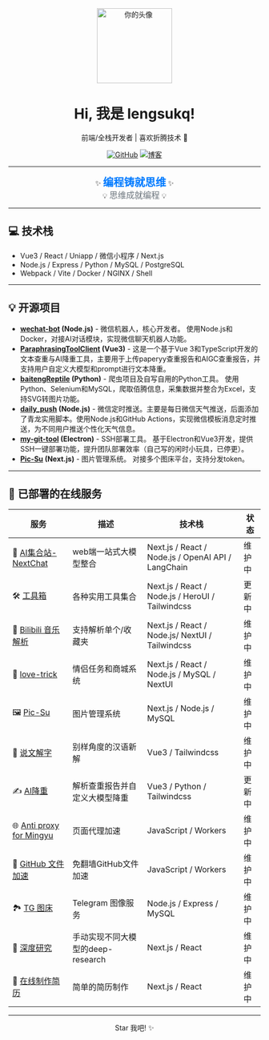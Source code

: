 <div align="center">
  <img src="https://avatars.githubusercontent.com/u/105091166?v=4" width="150" alt="你的头像">
  <h1>Hi, 我是 lengsukq!</h1>
  <p>前端/全栈开发者 | 喜欢折腾技术 🚀</p>

  <p>
    <a href="https://github.com/lengsukq"><img src="https://img.shields.io/badge/GitHub-100000?style=for-the-badge&logo=github&logoColor=white" alt="GitHub"></a> 
    <a href="https://blog.lengsu.top/"><img src="https://img.shields.io/badge/博客-red?style=for-the-badge&logo=blogger&logoColor=white" alt="博客"></a>
  </p>
</div>

---

<div align="center">
  ✨ <span style="font-size: 1.5em; font-weight: bold; color: #007bff;">编程铸就思维</span> ✨<br>
  💡 <span style="font-size: 1.2em; color: #6c757d;">思维成就编程</span> 💡
</div>

---

## 💻 技术栈

*   Vue3 / React / Uniapp / 微信小程序 / Next.js
*   Node.js / Express / Python / MySQL / PostgreSQL
*   Webpack / Vite / Docker / NGINX / Shell

---

## 💡 开源项目

*   **[wechat-bot](https://github.com/wangrongding/wechat-bot) (Node.js)** - 微信机器人，核心开发者。  使用Node.js和Docker，对接AI对话模块，实现微信聊天机器人功能。
*   **[ParaphrasingToolClient](https://github.com/lengsukq/ParaphrasingToolClient) (Vue3)** - 这是一个基于Vue 3和TypeScript开发的文本查重与AI降重工具，主要用于上传paperyy查重报告和AIGC查重报告，并支持用户自定义大模型和prompt进行文本降重。
*   **[baitengReptile](https://github.com/lengsukq/baitengReptile) (Python)** - 爬虫项目及自写自用的Python工具。 使用Python、Selenium和MySQL，爬取佰腾信息，采集数据并整合为Excel，支持SVG转图片功能。
*   **[daily_push](https://github.com/lengsukq/daily_push) (Node.js)** - 微信定时推送。主要是每日微信天气推送，后面添加了青龙实用脚本。使用Node.js和GitHub Actions，实现微信模板消息定时推送，为不同用户推送个性化天气信息。
*   **[my-git-tool](https://github.com/lengsukq/my-git-tool) (Electron)** - SSH部署工具。 基于Electron和Vue3开发，提供SSH一键部署功能，提升团队部署效率（自己写的闲时小玩具，已停更）。
*   **[Pic-Su](https://github.com/lengsukq/Pic-Su) (Next.js)** - 图片管理系统。 对接多个图床平台，支持分发token。

---

## 🚀 已部署的在线服务

| 服务 | 描述 | 技术栈 | 状态 |
|---|---|---|---|
| 💬 [AI集合站-NextChat](https://chat.lengsu.top/) |  web端一站式大模型整合 |  Next.js /  React /  Node.js /  OpenAI API / LangChain  | 维护中 |
| 🛠️ [工具箱](https://tools.lengsu.top/) |  各种实用工具集合 |  Next.js /  React /  Node.js / HeroUI / Tailwindcss | 更新中 |
| 🎵 [Bilibili 音乐解析](https://bilibili-music.lengsu.top/) | 支持解析单个/收藏夹  |  Next.js /  React /  Node.js/ NextUI / Tailwindcss | 维护中 |
| 💖 [love-trick](https://love-trick.lengsu.top/) | 情侣任务和商城系统 | Next.js / React / Node.js /  MySQL / NextUI | 维护中 |
| 🖼️ [Pic-Su](https://pic-su.top/) | 图片管理系统 | Next.js / Node.js /  MySQL | 维护中 |
| 🤖 [说文解字](https://ql-panel.lengsu.top/#/explain-words) | 别样角度的汉语新解 |  Vue3 / Tailwindcss | 维护中 |
| ✍️ [AI降重](https://parap.lengsu.top/) |  解析查重报告并自定义大模型降重 |  Vue3 / Python / Tailwindcss | 更新中 |
| 🌐 [Anti proxy for Mingyu](https://proxy-all.lengsu.top/) | 页面代理加速 | JavaScript / Workers | 维护中 |
| 🐙 [GitHub 文件加速](https://github.lengsu.top/) |  免翻墙GitHub文件加速 | JavaScript / Workers| 维护中 |
| 🏞️ [TG 图床](https://tg-img.lengsu.top/) |  Telegram 图像服务 |  Node.js / Express /  MySQL | 维护中 |
| 🧐 [深度研究](https://deep-research.lengsu.top/) | 手动实现不同大模型的deep-research |  Next.js / React | 维护中 |
| 📝 [在线制作简历](https://resume.lengsu.top/) |  简单的简历制作 |  Next.js / React | 维护中 |

---

<div align="center">
  Star 我吧! ✨
</div>
